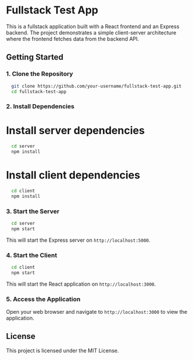 # Fullstack Test App

This is a fullstack application built with a React frontend and an Express backend. The project demonstrates a simple client-server architecture where the frontend fetches data from the backend API.

## Getting Started

### 1. Clone the Repository

```bash
  git clone https://github.com/your-username/fullstack-test-app.git
  cd fullstack-test-app
```

### 2. Install Dependencies

# Install server dependencies

```bash
  cd server
  npm install
```

# Install client dependencies

```bash
  cd client
  npm install
```

### 3. Start the Server

```bash
  cd server
  npm start
```

This will start the Express server on `http://localhost:5000`.

### 4. Start the Client

```bash
  cd client
  npm start
```

This will start the React application on `http://localhost:3000`.

### 5. Access the Application

Open your web browser and navigate to `http://localhost:3000` to view the application.

## License

This project is licensed under the MIT License.
